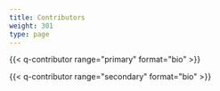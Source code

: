 ```yaml
---
title: Contributors
weight: 301
type: page
---
```


{{< q-contributor range="primary" format="bio" >}}

{{< q-contributor range="secondary" format="bio" >}}